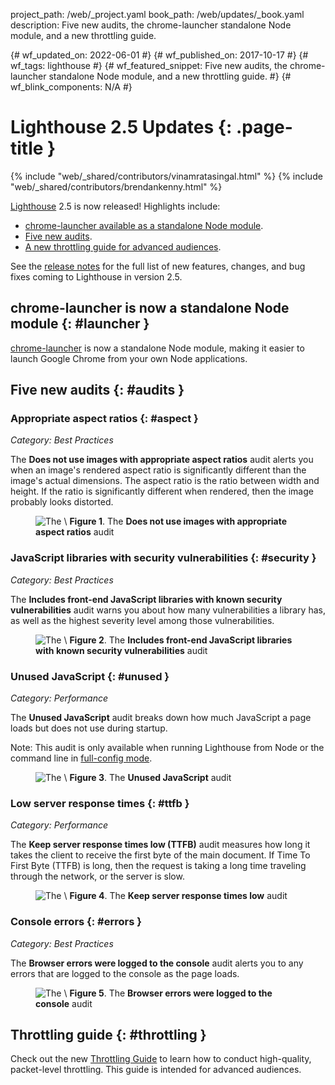 project_path: /web/_project.yaml
book_path: /web/updates/_book.yaml
description: Five new audits, the chrome-launcher standalone Node module, and a new throttling guide.

{# wf_updated_on: 2022-06-01 #}
{# wf_published_on: 2017-10-17 #}
{# wf_tags: lighthouse #}
{# wf_featured_snippet: Five new audits, the chrome-launcher standalone Node module, and a new throttling guide. #}
{# wf_blink_components: N/A #}

# Lighthouse 2.5 Updates {: .page-title }

{% include "web/_shared/contributors/vinamratasingal.html" %}
{% include "web/_shared/contributors/brendankenny.html" %}

[CDT]: https://developer.chrome.com/docs/lighthouse/overview/#devtools
[Node]: https://github.com/GoogleChrome/lighthouse#using-programmatically
[CLI]: https://developer.chrome.com/docs/lighthouse/overview/#cli
[CE]: https://developer.chrome.com/docs/lighthouse/overview/#extension

[Lighthouse][LH] 2.5 is now released! Highlights include:

[LH]: https://developer.chrome.com/docs/lighthouse/overview/

* [chrome-launcher available as a standalone Node module](#launcher).
* [Five new audits](#audits).
* [A new throttling guide for advanced audiences](#throttling).

See the [release notes][RN] for the full list of new features, changes,
and bug fixes coming to Lighthouse in version 2.5.

[RN]: https://github.com/GoogleChrome/lighthouse/releases/tag/v2.5.0#chrome-launcher

## chrome-launcher is now a standalone Node module {: #launcher }

[chrome-launcher][cl] is now a standalone Node module, making it easier
to launch Google Chrome from your own Node applications.

[cl]: https://www.npmjs.com/package/chrome-launcher

## Five new audits {: #audits }

### Appropriate aspect ratios {: #aspect }

*Category: Best Practices*

The **Does not use images with appropriate aspect ratios** audit alerts
you when an image's rendered aspect ratio is significantly different
than the image's actual dimensions. The aspect ratio is the ratio between
width and height. If the ratio is significantly different when rendered,
then the image probably looks distorted.

<figure>
  <img src="/web/updates/images/2017/10/aspect.png"
       alt="The \"Does not use images with appropriate aspect ratios\" audit"
  <figcaption>
    <b>Figure 1</b>. The <b>Does not use images with appropriate aspect
    ratios</b> audit
  </figcaption>
</figure>

### JavaScript libraries with security vulnerabilities {: #security }

*Category: Best Practices*

The **Includes front-end JavaScript libraries with known security
vulnerabilities** audit warns you about how many vulnerabilities a library
has, as well as the highest severity level among those vulnerabilities.

<figure>
  <img src="/web/updates/images/2017/10/security.png"
       alt="The \"Includes front-end JavaScript libraries with
            known security vulnerabilities\" audit"
  <figcaption>
    <b>Figure 2</b>. The <b>Includes front-end JavaScript libraries
    with known security vulnerabilities</b> audit
  </figcaption>
</figure>

### Unused JavaScript {: #unused }

*Category: Performance*

The **Unused JavaScript** audit breaks down how much JavaScript a page loads
but does not use during startup.

Note: This audit is only available when running Lighthouse from Node or
the command line in [full-config mode][full].

[full]: https://github.com/GoogleChrome/lighthouse/blob/master/lighthouse-core/config/full-config.js

<figure>
  <img src="/web/updates/images/2017/10/unused.png"
       alt="The \"Unused JavaScript\" audit"
  <figcaption>
    <b>Figure 3</b>. The <b>Unused JavaScript</b> audit
  </figcaption>
</figure>

### Low server response times {: #ttfb }

*Category: Performance*

The **Keep server response times low (TTFB)** audit measures how long it
takes the client to receive the first byte of the main document. If Time To
First Byte (TTFB) is long, then the request is taking a long time traveling
through the network, or the server is slow.

<figure>
  <img src="/web/updates/images/2017/10/ttfb.png"
       alt="The \"Keep server response times low\" audit"
  <figcaption>
    <b>Figure 4</b>. The <b>Keep server response times low</b> audit
  </figcaption>
</figure>

### Console errors {: #errors }

*Category: Best Practices*

The **Browser errors were logged to the console** audit alerts you to
any errors that are logged to the console as the page loads.

<figure>
  <img src="/web/updates/images/2017/10/errors.png"
       alt="The \"Browser errors were logged to the console\" audit"
  <figcaption>
    <b>Figure 5</b>. The <b>Browser errors were logged to the console</b>
    audit
  </figcaption>
</figure>

## Throttling guide {: #throttling }

Check out the new [Throttling Guide][Throttling] to learn how to
conduct high-quality, packet-level throttling. This guide is intended
for advanced audiences.

[Throttling]: https://github.com/GoogleChrome/lighthouse/blob/master/docs/throttling.md

